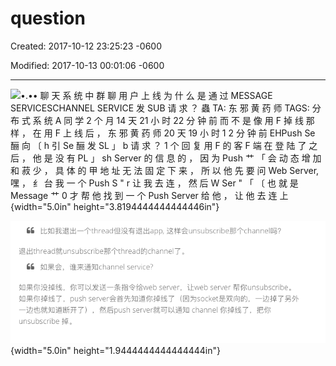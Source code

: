 # question 

Created: 2017-10-12 23:25:23 -0600

Modified: 2017-10-13 00:01:06 -0600

---

![•.•• 聊 天 系 统 中 群 聊 用 户 上 线 为 什 么 是 通 过 MESSAGE SERVICESCHANNEL SERVICE 发 SUB 请 求 ？ 蟲 TA: 东 邪 黄 药 师 TAGS: 分 布 式 系 统 A 同 学 2 个 月 14 天 21 小 时 22 分 钟 前 而 不 是 像 用 F 掉 线 那 样 ， 在 用 F 上 线 后 ， 东 邪 黄 药 师 20 天 19 小 时 1 2 分 钟 前 EHPush Se 酾 向 〔 h 引 Se 酾 发 SL 」 b 请 求 ？ 1 个 回 复 用 F 的 客 F 端 在 登 陆 了 之 后 ， 他 是 没 有 PL 」 sh Server 的 信 息 的 ， 因 为 Push 艹 「 会 动 态 增 加 和 菽 少 ， 具 体 的 甲 地 址 无 法 固 定 下 来 ， 所 以 他 先 要 问 Web Server, 嘿 ， 纟 台 我 一 个 Push S " r 让 我 去 连 ， 然 后 W Ser " 「 〔 也 就 是 Message 艹 0 才 帮 他 找 到 一 个 Push Server 给 他 ， 让 他 去 连 上 ](../../media/Message-What's-up-question-image1.png){width="5.0in" height="3.8194444444444446in"}







![比 如 我 退 出 一 个 山 但 没 有 退 出 叩 p ， 这 样 会 uns 丽 s 亇 旄 那 ' h 引 马 ？ 退 出 th ad 新 」 nsl. 虍 跹 ribe 那 个 彐 d 的 〔 h 引 in 了 。 如 果 会 ， 谁 来 通 知 〔 h " r 回 酾 〔 如 果 你 没 掉 线 ， 你 可 以 发 送 一 条 指 令 给 艹 0 让 w ser " 「 帮 你 " s 丽 " 丽 巳 如 果 你 掉 线 了 ， push " 会 首 先 知 道 你 掉 线 了 〔 因 为 s k 雪 是 双 向 的 ， 一 边 掉 了 另 外 一 边 也 就 知 道 断 开 了 冫 ， mepush s " r 就 可 以 通 知 彐 nt 你 掉 线 了 ， 把 你 unsubscribe 掉 。 ](../../media/Message-What's-up-question-image2.png){width="5.0in" height="1.9444444444444444in"}




